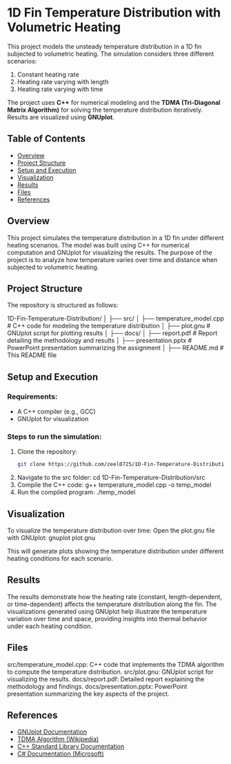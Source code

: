 # 1D Fin Temperature Distribution with Volumetric Heating

This project models the unsteady temperature distribution in a 1D fin subjected to volumetric heating. The simulation considers three different scenarios:
1. Constant heating rate
2. Heating rate varying with length
3. Heating rate varying with time

The project uses **C++** for numerical modeling and the **TDMA (Tri-Diagonal Matrix Algorithm)** for solving the temperature distribution iteratively. Results are visualized using **GNUplot**.

## Table of Contents
- [Overview](#overview)
- [Project Structure](#project-structure)
- [Setup and Execution](#setup-and-execution)
- [Visualization](#visualization)
- [Results](#results)
- [Files](#files)
- [References](#references)

## Overview
This project simulates the temperature distribution in a 1D fin under different heating scenarios. The model was built using C++ for numerical computation and GNUplot for visualizing the results. The purpose of the project is to analyze how temperature varies over time and distance when subjected to volumetric heating.

## Project Structure
The repository is structured as follows:

1D-Fin-Temperature-Distribution/ │ ├── src/ │ ├── temperature_model.cpp # C++ code for modeling the temperature distribution │ ├── plot.gnu # GNUplot script for plotting results │ ├── docs/ │ ├── report.pdf # Report detailing the methodology and results │ ├── presentation.pptx # PowerPoint presentation summarizing the assignment │ ├── README.md # This README file


## Setup and Execution
### Requirements:
- A C++ compiler (e.g., GCC)
- GNUplot for visualization

### Steps to run the simulation:
1. Clone the repository:
   ```bash
   git clone https://github.com/zeel0725/1D-Fin-Temperature-Distribution.git
2. Navigate to the src folder:
   cd 1D-Fin-Temperature-Distribution/src
3. Compile the C++ code:
   g++ temperature_model.cpp -o temp_model
4. Run the compiled program:
   ./temp_model

## Visualization

To visualize the temperature distribution over time:
Open the plot.gnu file with GNUplot:
gnuplot plot.gnu

This will generate plots showing the temperature distribution under different heating conditions for each scenario.

## Results

The results demonstrate how the heating rate (constant, length-dependent, or time-dependent) affects the temperature distribution along the fin. The visualizations generated using GNUplot help illustrate the temperature variation over time and space, providing insights into thermal behavior under each heating condition.


## Files

src/temperature_model.cpp: C++ code that implements the TDMA algorithm to compute the temperature distribution.
src/plot.gnu: GNUplot script for visualizing the results.
docs/report.pdf: Detailed report explaining the methodology and findings.
docs/presentation.pptx: PowerPoint presentation summarizing the key aspects of the project.

## References
- [GNUplot Documentation](http://www.gnuplot.info/documentation.html)
- [TDMA Algorithm (Wikipedia)](https://en.wikipedia.org/wiki/Tridiagonal_matrix_algorithm)
- [C++ Standard Library Documentation](https://en.cppreference.com/w/)
- [C# Documentation (Microsoft)](https://learn.microsoft.com/en-us/dotnet/csharp/)




